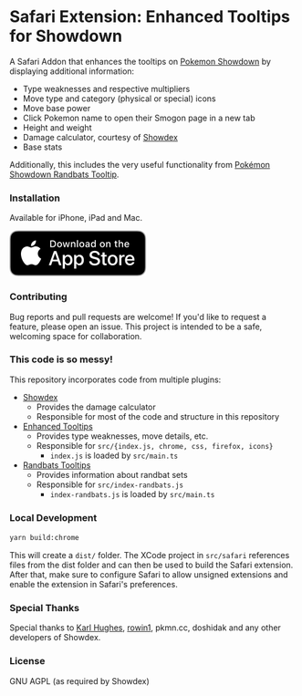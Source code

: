 # Safari Extension: Enhanced Tooltips for Showdown
A Safari Addon that enhances the tooltips on [Pokemon Showdown](http://play.pokemonshowdown.com/)  by displaying additional information:

- Type weaknesses and respective multipliers
- Move type and category (physical or special) icons
- Move base power
- Click Pokemon name to open their Smogon page in a new tab
- Height and weight
- Damage calculator, courtesy of [Showdex](https://github.com/doshidak/showdex)
- Base stats

Additionally, this includes the very useful functionality from [Pokémon Showdown Randbats Tooltip](https://www.smogon.com/forums/threads/pokémon-showdown-randbats-tooltip.3686306/).

### Installation
Available for iPhone, iPad and Mac.

[![Download on the App Store](screenshots/download-on-the-app-store.svg)](https://apps.apple.com/de/app/enhanced-tooltips-for-showdown/id1612964050?l=en)

### Contributing
Bug reports and pull requests are welcome!  If you'd like to request a feature, please open an issue.  This project is intended to be a safe, welcoming space for collaboration.

### This code is so messy!
This repository incorporates code from multiple plugins:
- [Showdex](https://github.com/doshidak/showdex)
  - Provides the damage calculator
  - Responsible for most of the code and structure in this repository
- [Enhanced Tooltips](https://github.com/rowin1/Pokemon-Showdown-Enhanced-Tooltips)
  - Provides type weaknesses, move details, etc.
  - Responsible for `src/{index.js, chrome, css, firefox, icons}`
    - `index.js` is loaded by `src/main.ts`
- [Randbats Tooltips](https://addons.mozilla.org/en-US/firefox/addon/pkmn-randbats-tooltip/)
  - Provides information about randbat sets
  - Responsible for `src/index-randbats.js`
      - `index-randbats.js` is loaded by `src/main.ts`

### Local Development

```bash
yarn build:chrome
```

This will create a `dist/` folder. The XCode project in `src/safari` references files from the dist folder and can then be used to build the Safari extension. After that, make sure to configure Safari to allow unsigned extensions and enable the extension in Safari's preferences.

### Special Thanks
Special thanks to [Karl Hughes](https://github.com/karllhughes), [rowin1](https://github.com/rowin1/Pokemon-Showdown-Enhanced-Tooltips), pkmn.cc, doshidak and any other developers of Showdex.

### License
GNU AGPL (as required by Showdex)